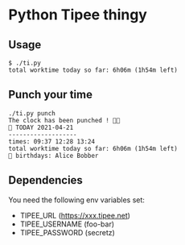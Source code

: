 # Python Tipee thingy
## Usage
```
$ ./ti.py
total worktime today so far: 6h06m (1h54m left)
```

## Punch your time
```
./ti.py punch
The clock has been punched ! 🤜⏰
📅 TODAY 2021-04-21
-------------------
times: 09:37 12:28 13:24 
total worktime today so far: 6h06m (1h54m left)
🎂 birthdays: Alice Bobber
```


## Dependencies
You need the following env variables set:
- TIPEE_URL (https://xxx.tipee.net)
- TIPEE_USERNAME (foo-bar)
- TIPEE_PASSWORD (secretz)


